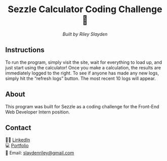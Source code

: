 <div align="center">
  <h1>Sezzle Calculator Coding Challenge 🧮</h1>
  <p><em>Built by Riley Slayden</em></p>
</div>

## Instructions
To run the program, simply visit the site, wait for everything to load up, and just start using the calculator! Once you make a calculation, the results are immediately logged to the right. To see if anyone has made any new logs, simply hit the “refresh logs” button. The most recent 10 logs will appear.

## About
This program was built for Sezzle as a coding challenge for the Front-End Web Developer Intern position.

## Contact
👨‍💻 [LinkedIn](https://linkedin.com/in/rileyslayden) <br/>
‍💻 [Portfolio](https://www.rileyslayden.com) <br/>
📧 Email: slaydenriley@gmail.com

